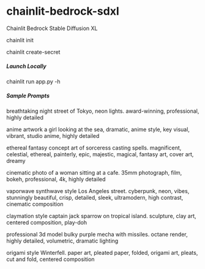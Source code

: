 # chainlit-bedrock-sdxl
Chainlit Bedrock Stable Diffusion XL

chainlit init

chainlit create-secret

##### Launch Locally

chainlit run app.py -h



##### Sample Prompts

breathtaking night street of Tokyo, neon lights. award-winning, professional, highly detailed

anime artwork a girl looking at the sea, dramatic, anime style, key visual, vibrant, studio anime, highly detailed

ethereal fantasy concept art of sorceress casting spells. magnificent, celestial, ethereal, painterly, epic, majestic, magical, fantasy art, cover art, dreamy

cinematic photo of a woman sitting at a cafe. 35mm photograph, film, bokeh, professional, 4k, highly detailed

vaporwave synthwave style Los Angeles street. cyberpunk, neon, vibes, stunningly beautiful, crisp, detailed, sleek, ultramodern, high contrast, cinematic composition

claymation style captain jack sparrow on tropical island. sculpture, clay art, centered composition, play-doh

professional 3d model bulky purple mecha with missiles. octane render, highly detailed, volumetric, dramatic lighting

origami style Winterfell. paper art, pleated paper, folded, origami art, pleats, cut and fold, centered composition